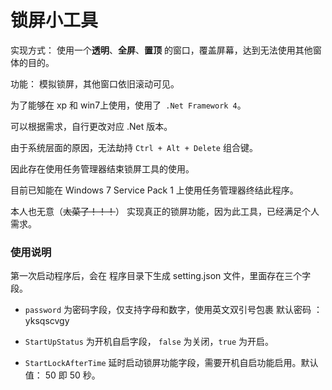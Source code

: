 # 锁屏小工具

实现方式： 使用一个**透明**、**全屏**、**置顶** 的窗口，覆盖屏幕，达到无法使用其他窗体的目的。

功能： 模拟锁屏，其他窗口依旧滚动可见。

为了能够在 xp 和 win7上使用，使用了` .Net Framework 4`。

可以根据需求，自行更改对应 .Net 版本。

由于系统层面的原因，无法劫持 `Ctrl + Alt + Delete` 组合键。

因此存在使用任务管理器结束锁屏工具的使用。

目前已知能在 Windows 7 Service Pack 1 上使用任务管理器终结此程序。

本人也无意（<del>太菜了！！！</del>） 实现真正的锁屏功能，因为此工具，已经满足个人需求。



### 使用说明

第一次启动程序后，会在 程序目录下生成 setting.json 文件，里面存在三个字段。

*  `password` 为密码字段，仅支持字母和数字，使用英文双引号包裹 默认密码 ： yksqscvgy

*  `StartUpStatus` 为开机自启字段， `false` 为关闭，`true` 为开启。

*  `StartLockAfterTime` 延时启动锁屏功能字段，需要开机自启功能启用。默认值： 50  即 50 秒。

